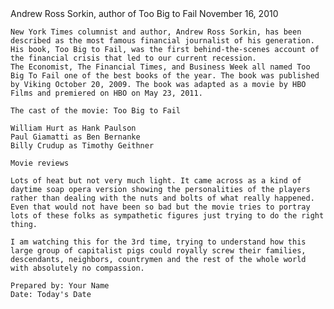 <!DOCTYPE html>
<html lang="en">

<head>
	<meta charset="utf-8">
	<title>San Joaquin Valley Town Hall</title>
	<link rel="shortcut icon" href="../images/favicon.ico">
</head>
<body>
	Andrew Ross Sorkin, author of Too Big to Fail
	November 16, 2010
	
	New York Times columnist and author, Andrew Ross Sorkin, has been described as the most famous financial journalist of his generation. His book, Too Big to Fail, was the first behind-the-scenes account of the financial crisis that led to our current recession.
	The Economist, The Financial Times, and Business Week all named Too Big To Fail one of the best books of the year. The book was published by Viking October 20, 2009. The book was adapted as a movie by HBO Films and premiered on HBO on May 23, 2011.
			
	The cast of the movie: Too Big to Fail
	
	William Hurt as Hank Paulson
	Paul Giamatti as Ben Bernanke
	Billy Crudup as Timothy Geithner
			
	Movie reviews
	
	Lots of heat but not very much light. It came across as a kind of daytime soap opera version showing the personalities of the players rather than dealing with the nuts and bolts of what really happened. Even that would not have been so bad but the movie tries to portray lots of these folks as sympathetic figures just trying to do the right thing.
	
	I am watching this for the 3rd time, trying to understand how this large group of capitalist pigs could royally screw their families, descendants, neighbors, countrymen and the rest of the whole world with absolutely no compassion.
	
	Prepared by: Your Name
	Date: Today's Date
	
</body>
</html>
